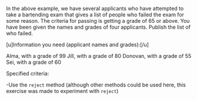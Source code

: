 In the above example, we have several applicants who have attempted to take a bartending exam that gives a
list of people who failed the exam for some reason. The criteria for passing is getting a grade of 65 or above. 
You have been given the names and grades of four applicants. Publish the list of who failed.

[u]Information you need (applicant names and grades):[/u]

Alma, with a grade of 99
Jill, with a grade of 80
Donovan, with a grade of 55
Sei, with a grade of 60

Specified criteria:

-Use the `reject` method (although other methods could be used here, this exercise was made to experiment with `reject`)
